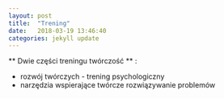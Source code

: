 ```yaml
---
layout: post
title:  "Trening"
date:   2018-03-19 13:46:40
categories: jekyll update
---
```


** Dwie części treningu twórczość ** :

  * rozwój twórczych  - trening psychologiczny
  * narzędzia wspierające twórcze rozwiązywanie problemów



[jekyll]:      http://jekyllrb.com
